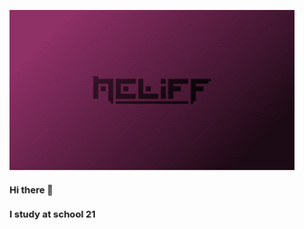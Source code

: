 ![All Text](https://github.com/ncliff-git/screenshots/blob/master/NcliffWallpaper5k.png)
### Hi there 👋
### I study at school 21
